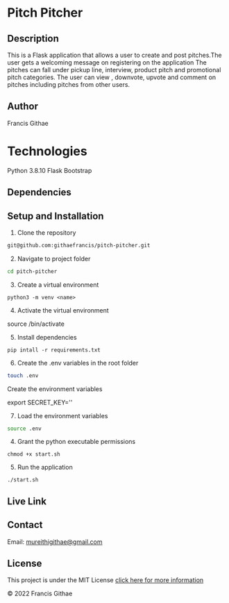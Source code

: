 # Pitch Pitcher

## Description
This is a Flask application that allows a user to create and post pitches.The user gets a welcoming message on registering on the application The pitches can fall under pickup line, interview, product pitch and promotional pitch categories. The user can view , downvote, upvote and comment on pitches including pitches from other users.


## Author

Francis Githae

# Technologies

Python 3.8.10
Flask
Bootstrap
## Dependencies




## Setup and Installation

1. Clone the repository

```bash
git@github.com:githaefrancis/pitch-pitcher.git
```

2. Navigate to project folder

```bash
cd pitch-pitcher
```

3. Create a virtual environment
```
python3 -m venv <name>
```

4. Activate the virtual environment

source <name>/bin/activate

5. Install dependencies

```
pip intall -r requirements.txt
```

6. Create the .env variables in the root folder
```bash
touch .env
```
Create the environment  variables

export SECRET_KEY='<Your Secret Key>'

7. Load the environment variables

```bash
source .env
```
4. Grant the python executable permissions

```
chmod +x start.sh
```
5. Run the application

```
./start.sh
```

## Live Link

[](https:// )

## Contact
Email: mureithigithae@gmail.com

## License

This project is under the MIT License [click here for more information](LICENSE)

&copy; 2022 Francis Githae